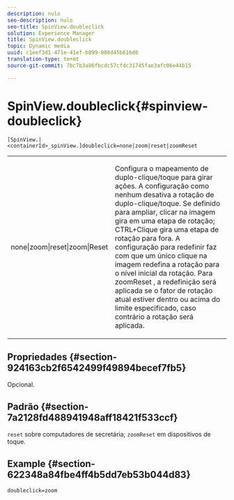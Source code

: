 ```yaml
---
description: nulo
seo-description: nulo
seo-title: SpinView.doubleclick
solution: Experience Manager
title: SpinView.doubleclick
topic: Dynamic media
uuid: c1eef3d1-471e-41ef-b899-008d45b616d0
translation-type: tm+mt
source-git-commit: 7bc7b3a86fbcdc57cfdc31745fae3afc06e44b15

---
```



# SpinView.doubleclick{#spinview-doubleclick}

`[SpinView.|<containerId>_spinView.]doubleclick=none|zoom|reset|zoomReset`

<table id="table_E314540D347D47699C04EB80D20C0721"> 
 <tbody> 
  <tr> 
   <td colname="col1"> <p> <span class="codeph"> none|zoom|reset|zoom|Reset </span> </p> </td> 
   <td colname="col2"> <p> Configura o mapeamento de duplo-clique/toque para girar ações. A configuração como <span class="codeph"> nenhum </span> desativa a rotação de duplo-clique/toque. Se definido para <span class="codeph"> ampliar, </span> clicar na imagem gira em uma etapa de rotação; CTRL+Clique gira uma etapa de rotação para fora. A configuração para <span class="codeph"> redefinir </span> faz com que um único clique na imagem redefina a rotação para o nível inicial da rotação. Para <span class="codeph"> zoomReset </span>, a redefinição será aplicada se o fator de rotação atual estiver dentro ou acima do limite especificado, caso contrário a rotação será aplicada. </p> </td> 
  </tr> 
 </tbody> 
</table>

## Propriedades {#section-924163cb2f6542499f49894becef7fb5}

Opcional.

## Padrão {#section-7a2128fd488941948aff18421f533ccf}

`reset` sobre computadores de secretária; `zoomReset` em dispositivos de toque.

## Example {#section-622348a84fbe4ff4b5dd7eb53b044d83}

`doubleclick=zoom`
